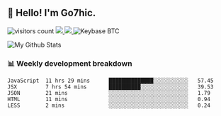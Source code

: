 ## 👋 Hello! I'm Go7hic.

 ![visitors count](https://visitors-by-url-pls-dont-use-this-in-your-repo.vercel.app/Go7hic-github-readme)
 <a href="https://twitter.com/Go7hic">
    <img src="https://img.shields.io/badge/-@Go7hic-1ca0f1?style=flat-square&labelColor=1ca0f1&logo=twitter&logoColor=white&link=https://twitter.com/Go7hic">
   <a/>
   <a href="mailto:gtfx0209@gmail.com">
    <img src="https://img.shields.io/badge/-gtfx0209@gmail.com-c14438?style=flat-square&logo=Gmail&logoColor=white&link=mailto:gtfx0209@gmail.com">
   <a/>
    ![Keybase BTC](https://img.shields.io/keybase/btc/Go7hic)
 <!--
🔭 I’m currently working
🌱 I’m currently learning
💬 Ask me about 
📫 How to reach me: 
⚡ Fun fact: 
-->

![My Github Stats](https://github-readme-stats.vercel.app/api?username=Go7hic&show_icons=true&count_private=true)



### 📊 Weekly development breakdown
<!--START_SECTION:waka-->
```text
JavaScript  11 hrs 29 mins      ██████████████░░░░░░░░░░░   57.45 
JSX         7 hrs 54 mins       ██████████░░░░░░░░░░░░░░░   39.53 
JSON        21 mins             ░░░░░░░░░░░░░░░░░░░░░░░░░   1.79 
HTML        11 mins             ░░░░░░░░░░░░░░░░░░░░░░░░░   0.94 
LESS        2 mins              ░░░░░░░░░░░░░░░░░░░░░░░░░   0.24
```
<!--END_SECTION:waka-->

